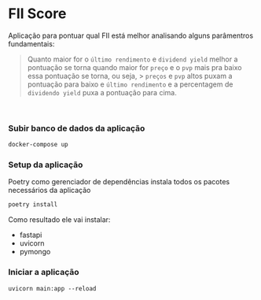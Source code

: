 # FII Score
Aplicação para pontuar qual FII está melhor analisando alguns parâmentros fundamentais:


> Quanto maior for o `último rendimento` e `dividend yield` melhor a pontuação se torna quando maior for `preço` e o `pvp` mais pra baixo essa pontuação se torna, ou seja, > `preços` e `pvp` altos puxam a pontuação para baixo e `último rendimento` e a percentagem de `dividendo yield` puxa a pontuação para cima.

<br>

### Subir banco de dados da aplicação
```cmd
docker-compose up
```

### Setup da aplicação
Poetry como gerenciador de dependências instala todos os pacotes necessários da aplicação

```cmd
poetry install 
```

Como resultado ele vai instalar:
- fastapi
- uvicorn
- pymongo


### Iniciar a aplicação
```shell
uvicorn main:app --reload
```